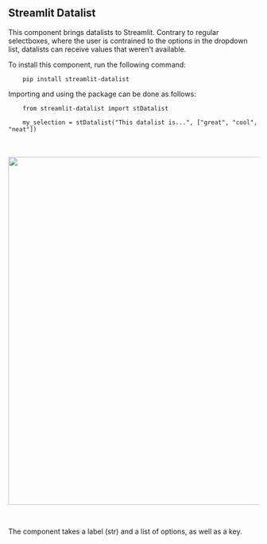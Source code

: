 <h2> Streamlit Datalist </h2>

This component brings datalists to Streamlit. Contrary to regular selectboxes, where the user is contrained to the options in the dropdown list, datalists can receive values that weren't available.

To install this component, run the following command:

        pip install streamlit-datalist

Importing and using the package can be done as follows:
  
        from streamlit-datalist import stDatalist
        
        my_selection = stDatalist("This datalist is...", ["great", "cool", "neat"])

<br><br>
<img src="https://user-images.githubusercontent.com/108201791/200101163-b91ed217-d60a-4695-a5e1-a198cf2c857c.gif" style="width:50em">

<br>

The component takes a label (str) and a list of options, as well as a key.

